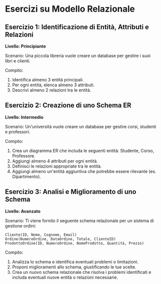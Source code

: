 # Esercizi su Modello Relazionale

## Esercizio 1: Identificazione di Entità, Attributi e Relazioni
**Livello: Principiante**

Scenario: Una piccola libreria vuole creare un database per gestire i suoi libri e clienti.

Compito:
1. Identifica almeno 3 entità principali.
2. Per ogni entità, elenca almeno 3 attributi.
3. Descrivi almeno 2 relazioni tra le entità.

## Esercizio 2: Creazione di uno Schema ER
**Livello: Intermedio**

Scenario: Un'università vuole creare un database per gestire corsi, studenti e professori.

Compito:
1. Crea un diagramma ER che includa le seguenti entità: Studente, Corso, Professore.
2. Aggiungi almeno 4 attributi per ogni entità.
3. Definisci le relazioni appropriate tra le entità.
4. Aggiungi almeno un'entità aggiuntiva che potrebbe essere rilevante (es. Dipartimento).

## Esercizio 3: Analisi e Miglioramento di uno Schema
**Livello: Avanzato**

Scenario: Ti viene fornito il seguente schema relazionale per un sistema di gestione ordini:

```
Cliente(ID, Nome, Cognome, Email)
Ordine(NumeroOrdine, DataOrdine, Totale, ClienteID)
ProdottoOrdine(ID, NumeroOrdine, NomeProdotto, Quantità, Prezzo)
```

Compito:
1. Analizza lo schema e identifica eventuali problemi o limitazioni.
2. Proponi miglioramenti allo schema, giustificando le tue scelte.
3. Crea un nuovo schema relazionale che risolva i problemi identificati e includa eventuali nuove entità o relazioni necessarie.
